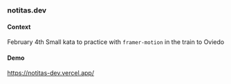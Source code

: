 ### notitas.dev

#### Context

February 4th
Small kata to practice with `framer-motion` in the train to Oviedo

#### Demo

https://notitas-dev.vercel.app/